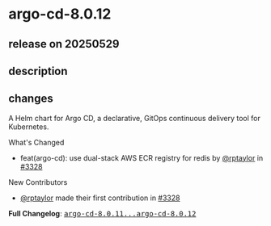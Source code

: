# argo-cd-8.0.12

## release on 20250529
## description
## changes
A Helm chart for Argo CD, a declarative, GitOps continuous delivery tool for Kubernetes.

What's Changed

* feat(argo-cd): use dual-stack AWS ECR registry for redis by <a class="user-mention notranslate" data-hovercard-type="user" data-hovercard-url="/users/rptaylor/hovercard" data-octo-click="hovercard-link-click" data-octo-dimensions="link_type:self" href="https://github.com/rptaylor">@rptaylor</a> in <a class="issue-link js-issue-link" data-error-text="Failed to load title" data-id="3098612438" data-permission-text="Title is private" data-url="https://github.com/argoproj/argo-helm/issues/3328" data-hovercard-type="pull_request" data-hovercard-url="/argoproj/argo-helm/pull/3328/hovercard" href="https://github.com/argoproj/argo-helm/pull/3328">#3328</a>

New Contributors

* <a class="user-mention notranslate" data-hovercard-type="user" data-hovercard-url="/users/rptaylor/hovercard" data-octo-click="hovercard-link-click" data-octo-dimensions="link_type:self" href="https://github.com/rptaylor">@rptaylor</a> made their first contribution in <a class="issue-link js-issue-link" data-error-text="Failed to load title" data-id="3098612438" data-permission-text="Title is private" data-url="https://github.com/argoproj/argo-helm/issues/3328" data-hovercard-type="pull_request" data-hovercard-url="/argoproj/argo-helm/pull/3328/hovercard" href="https://github.com/argoproj/argo-helm/pull/3328">#3328</a>

<strong>Full Changelog</strong>: <a class="commit-link" href="https://github.com/argoproj/argo-helm/compare/argo-cd-8.0.11...argo-cd-8.0.12"><tt>argo-cd-8.0.11...argo-cd-8.0.12</tt></a>

